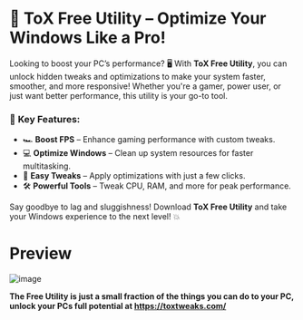 # 🚀 **ToX Free Utility** – Optimize Your Windows Like a Pro!

Looking to boost your PC’s performance? 🖥️ With **ToX Free Utility**, you can unlock hidden tweaks and optimizations to make your system faster, smoother, and more responsive! Whether you're a gamer, power user, or just want better performance, this utility is your go-to tool.

### 🌟 **Key Features:**
- 🏎️ **Boost FPS** – Enhance gaming performance with custom tweaks.
- 💻 **Optimize Windows** – Clean up system resources for faster multitasking.
- 🔧 **Easy Tweaks** – Apply optimizations with just a few clicks.
- 🛠️ **Powerful Tools** – Tweak CPU, RAM, and more for peak performance.

Say goodbye to lag and sluggishness! Download **ToX Free Utility** and take your Windows experience to the next level! 💥
# Preview
![image](https://github.com/user-attachments/assets/13a11dcf-3679-4a21-a066-b7d65c5d0195)

**The Free Utility is just a small fraction of the things you can do to your PC, unlock your PCs full potential at 
__https://toxtweaks.com/__**
